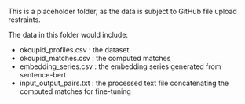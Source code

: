 This is a placeholder folder, as the data is subject to GitHub file upload restraints.

The data in this folder would include:
- okcupid_profiles.csv : the dataset
- okcupid_matches.csv : the computed matches
- embedding_series.csv : the embedding series generated from sentence-bert
- input_output_pairs.txt : the processed text file concatenating the computed matches for fine-tuning
